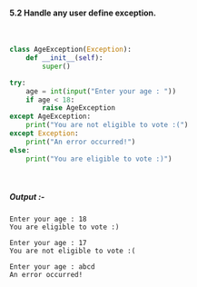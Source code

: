 #### 5.2 Handle any user define exception.

<br>

```py 
class AgeException(Exception):
    def __init__(self):
        super()

try:
    age = int(input("Enter your age : "))
    if age < 18:
        raise AgeException
except AgeException:
    print("You are not eligible to vote :(")
except Exception:
    print("An error occurred!")
else:
    print("You are eligible to vote :)")
```

<br>

##### *Output* :-

```
Enter your age : 18
You are eligible to vote :)
```

```
Enter your age : 17
You are not eligible to vote :(
```

```
Enter your age : abcd
An error occurred!
```
